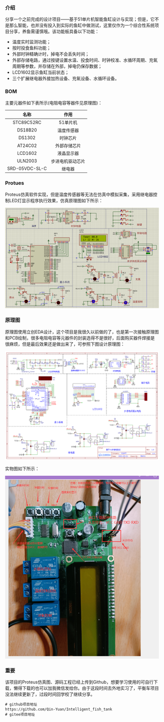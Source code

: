 ### 介绍

分享一个之前完成的设计项目——基于51单片机智能鱼缸设计与实现；但是，它不是那么智能，也并没有投入到实际的鱼缸中做测试，这里仅作为一个综合性系统项目分享，养鱼需谨慎哦。该功能板具备以下功能：

- 温度实时监测功能；
- 按时投食鱼料功能；
- 外部时钟精确计时，掉电不会丢失时间；
- 外部存储电路，通过按键设置水温、投食时间、时钟校准、水循环周期、充氧周期等参数，并存储在外部，掉电仍保存数据；
- LCD1602显示鱼缸当前状态；
- 三个扩展继电器外接加热设备、充氧设备、水循环设备。

### BOM

主要元器件如下表所示(电阻电容等器件见原理图)：

|      名称      |       作用       |
| :------------: | :--------------: |
|   STC89C52RC   |     51单片机     |
|    DS18B20     |    温度传感器    |
|     DS1302     |     时钟芯片     |
|    AT24C02     |   外部存储芯片   |
|    LCD1602     |    液晶显示器    |
|    ULN2003     | 步进电机驱动芯片 |
| SRD-05VDC-SL-C |      继电器      |

### Protues

Proteus仿真软件实现，但是温度传感器等无法在仿真中模拟采集，采用继电器控制LED灯显示程序执行效果，仿真原理图如下所示：

![](素材/基于51单片机智能鱼缸设计与实现/Proteus.png)

### 原理图

原理图使用立创EDA设计，这个项目是我很久以前做的了，也是第一次接触原理图和PCB绘制，很多电阻电容等元器件的封装选得不是很好，后面购买器件焊接是很麻烦，但是最后效果还是做出来了，可参照下图设计原理图：

![](素材/基于51单片机智能鱼缸设计与实现/基于51单片机智能鱼缸.png)

实物图如下所示：

![](素材/基于51单片机智能鱼缸设计与实现/实物图.png)

### 重要

该项目的Proteus仿真图、源码工程已经上传到Github，想要学习使用的可自行下载，懒得下载的也可以加我微信发给你。由于这段时间去外地实习了，平衡车项目没法继续更新了，过段时间回学校了继续分享。

```http
# github项目地址
https://github.com/Qin-Yuan/Intelligent_fish_tank
# gitee项目地址


```

